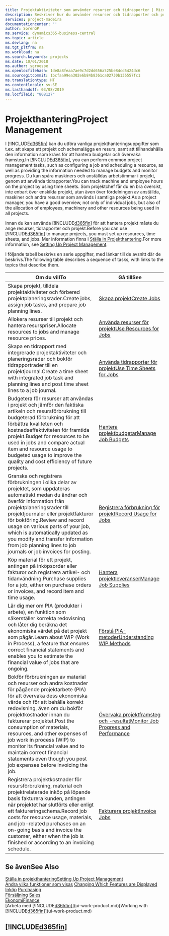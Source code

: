 ```yaml
---
title: Projektaktiviteter som använder resurser och tidrapporter | Microsoft Docs
description: Beskriver hur du använder resurser och tidrapporter och projekt för att hantera projekt.
services: project-madeira
documentationcenter: ''
author: SorenGP
ms.service: dynamics365-business-central
ms.topic: article
ms.devlang: na
ms.tgt_pltfrm: na
ms.workload: na
ms.search.keywords: projects
ms.date: 10/01/2018
ms.author: sgroespe
ms.openlocfilehash: 1de8a8feaa7ae9c7d2dd656a525be84cd5424dc6
ms.sourcegitcommit: 1bcfaa99ea302e6b84b8361ca02730b135557fc1
ms.translationtype: HT
ms.contentlocale: sv-SE
ms.lasthandoff: 03/08/2019
ms.locfileid: "808127"
---
```

# <a name="project-management"></a><span data-ttu-id="9c4c3-103">Projekthantering</span><span class="sxs-lookup"><span data-stu-id="9c4c3-103">Project Management</span></span>
<span data-ttu-id="9c4c3-104">I [!INCLUDE[d365fin](includes/d365fin_md.md)] kan du utföra vanliga projekthanteringsuppgifter som t.ex. att skapa ett projekt och schemalägga en resurs, samt att tillhandahålla den information som krävs för att hantera budgetar och övervaka framsteg.</span><span class="sxs-lookup"><span data-stu-id="9c4c3-104">In [!INCLUDE[d365fin](includes/d365fin_md.md)], you can perform common project management tasks, such as configuring a job and scheduling a resource, as well as providing the information needed to manage budgets and monitor progress.</span></span> <span data-ttu-id="9c4c3-105">Du kan spåra maskiners och anställdas arbetstimmar i projekt, genom att använda tidrapporter.</span><span class="sxs-lookup"><span data-stu-id="9c4c3-105">You can track machine and employee hours on the project by using time sheets.</span></span> <span data-ttu-id="9c4c3-106">Som projektchef får du en bra översikt, inte enbart över enskilda projekt, utan även över fördelningen av anställda, maskiner och andra resurser som används i samtliga projekt.</span><span class="sxs-lookup"><span data-stu-id="9c4c3-106">As a project manager, you have a good overview, not only of individual jobs, but also of the allocation of employees, machinery and other resources being used in all projects.</span></span>

<span data-ttu-id="9c4c3-107">Innan du kan använda [!INCLUDE[d365fin](includes/d365fin_md.md)] för att hantera projekt måste du ange resurser, tidrapporter och projekt.</span><span class="sxs-lookup"><span data-stu-id="9c4c3-107">Before you can use [!INCLUDE[d365fin](includes/d365fin_md.md)] to manage projects, you must set up resources, time sheets, and jobs.</span></span> <span data-ttu-id="9c4c3-108">Mer information finns i [Ställa in Projekthantering](projects-setup-projects.md).</span><span class="sxs-lookup"><span data-stu-id="9c4c3-108">For more information, see [Setting Up Project Management](projects-setup-projects.md).</span></span>  

<span data-ttu-id="9c4c3-109">I följande tabell beskrivs en serie uppgifter, med länkar till de avsnitt där de beskrivs.</span><span class="sxs-lookup"><span data-stu-id="9c4c3-109">The following table describes a sequence of tasks, with links to the topics that describe them.</span></span>

| <span data-ttu-id="9c4c3-110">Om du vill</span><span class="sxs-lookup"><span data-stu-id="9c4c3-110">To</span></span> | <span data-ttu-id="9c4c3-111">Gå till</span><span class="sxs-lookup"><span data-stu-id="9c4c3-111">See</span></span> |
| --- | --- |
| <span data-ttu-id="9c4c3-112">Skapa projekt, tilldela projektaktiviteter och förbered projektplaneringsrader.</span><span class="sxs-lookup"><span data-stu-id="9c4c3-112">Create jobs, assign job tasks, and prepare job planning lines.</span></span> |[<span data-ttu-id="9c4c3-113">Skapa projekt</span><span class="sxs-lookup"><span data-stu-id="9c4c3-113">Create Jobs</span></span>](projects-how-create-jobs.md) |
| <span data-ttu-id="9c4c3-114">Allokera resurser till projekt och hantera resurspriser.</span><span class="sxs-lookup"><span data-stu-id="9c4c3-114">Allocate resources to jobs and manage resource prices.</span></span> |[<span data-ttu-id="9c4c3-115">Använda resurser för projekt</span><span class="sxs-lookup"><span data-stu-id="9c4c3-115">Use Resources for Jobs</span></span>](projects-how-use-resources.md) |
| <span data-ttu-id="9c4c3-116">Skapa en tidrapport med integrerade projektaktiviteter och planeringsrader och bokför tidrapportrader till en projektjournal.</span><span class="sxs-lookup"><span data-stu-id="9c4c3-116">Create a time sheet with integrated job task and planning lines and post time sheet lines to a job journal.</span></span> |[<span data-ttu-id="9c4c3-117">Använda tidrapporter för projekt</span><span class="sxs-lookup"><span data-stu-id="9c4c3-117">Use Time Sheets for Jobs</span></span>](projects-how-use-time-sheets.md) |
| <span data-ttu-id="9c4c3-118">Budgetera för resurser att användas i projekt och jämför den faktiska artikeln och resursförbrukning till budgeterad förbrukning för att förbättra kvaliteten och kostnadseffektiviteten för framtida projekt.</span><span class="sxs-lookup"><span data-stu-id="9c4c3-118">Budget for resources to be used in jobs and compare actual item and resource usage to budgeted usage to improve the quality and cost efficiency of future projects.</span></span> |[<span data-ttu-id="9c4c3-119">Hantera projektbudgetar</span><span class="sxs-lookup"><span data-stu-id="9c4c3-119">Manage Job Budgets</span></span>](projects-how-manage-budgets.md) |
| <span data-ttu-id="9c4c3-120">Granska och registrera förbrukningen i olika delar av projektet, som uppdateras automatiskt medan du ändrar och överför information från projektplaneringsrader till projektjournaler eller projektfakturor för bokföring.</span><span class="sxs-lookup"><span data-stu-id="9c4c3-120">Review and record usage on various parts of your job, which is automatically updated as you modify and transfer information from job planning lines to job journals or job invoices for posting.</span></span> |[<span data-ttu-id="9c4c3-121">Registrera förbrukning för projekt</span><span class="sxs-lookup"><span data-stu-id="9c4c3-121">Record Usage for Jobs</span></span>](projects-how-record-job-usage.md) |
| <span data-ttu-id="9c4c3-122">Köp material för ett projekt, antingen på inköpsorder eller fakturor och registrera artikel- och tidanvändning.</span><span class="sxs-lookup"><span data-stu-id="9c4c3-122">Purchase supplies for a job, either on purchase orders or invoices, and record item and time usage.</span></span> |[<span data-ttu-id="9c4c3-123">Hantera projektleveranser</span><span class="sxs-lookup"><span data-stu-id="9c4c3-123">Manage Job Supplies</span></span>](projects-how-manage-project-supplies.md) |
| <span data-ttu-id="9c4c3-124">Lär dig mer om PIA (produkter i arbete), en funktion som säkerställer korrekta redovisning och låter dig beräkna det ekonomiska värdet på det projekt som pågår.</span><span class="sxs-lookup"><span data-stu-id="9c4c3-124">Learn about WIP (Work in Process), a feature that ensures correct financial statements and enables you to estimate the financial value of jobs that are ongoing.</span></span> |[<span data-ttu-id="9c4c3-125">Förstå PIA-metoder</span><span class="sxs-lookup"><span data-stu-id="9c4c3-125">Understanding WIP Methods</span></span>](projects-understanding-wip.md) |
| <span data-ttu-id="9c4c3-126">Bokför förbrukningen av material och resurser och andra kostnader för pågående projektarbete (PIA) för att övervaka dess ekonomiska värde och för att behålla korrekt redovisning, även om du bokför projektkostnader innan du fakturerar projektet.</span><span class="sxs-lookup"><span data-stu-id="9c4c3-126">Post the consumption of materials, resources, and other expenses of job work in process (WIP) to monitor its financial value and to maintain correct financial statements even though you post job expenses before invoicing the job.</span></span> |[<span data-ttu-id="9c4c3-127">Övervaka projektframsteg och -resultat</span><span class="sxs-lookup"><span data-stu-id="9c4c3-127">Monitor Job Progress and Performance</span></span>](projects-how-monitor-progress-performance.md) |
| <span data-ttu-id="9c4c3-128">Registrera projektkostnader för resursförbrukning, material och projektrelaterade inköp på löpande basis fakturera kunden, antingen när projektet har slutförts eller enligt ett faktureringschema.</span><span class="sxs-lookup"><span data-stu-id="9c4c3-128">Record job costs for resource usage, materials, and job-related purchases on an on-going basis and invoice the customer, either when the job is finished or according to an invoicing schedule.</span></span> |[<span data-ttu-id="9c4c3-129">Fakturera projekt</span><span class="sxs-lookup"><span data-stu-id="9c4c3-129">Invoice Jobs</span></span>](projects-how-invoice-jobs.md) |

## <a name="see-also"></a><span data-ttu-id="9c4c3-130">Se även</span><span class="sxs-lookup"><span data-stu-id="9c4c3-130">See Also</span></span>
[<span data-ttu-id="9c4c3-131">Ställa in projekthantering</span><span class="sxs-lookup"><span data-stu-id="9c4c3-131">Setting Up Project Management</span></span>](projects-setup-projects.md)  
<span data-ttu-id="9c4c3-132">[Ändra vilka funktioner som visas](ui-experiences.md)    </span><span class="sxs-lookup"><span data-stu-id="9c4c3-132">[Changing Which Features are Displayed](ui-experiences.md)    </span></span>  
<span data-ttu-id="9c4c3-133">[Inköp](purchasing-manage-purchasing.md)       </span><span class="sxs-lookup"><span data-stu-id="9c4c3-133">[Purchasing](purchasing-manage-purchasing.md)       </span></span>  
<span data-ttu-id="9c4c3-134">[Försäljning](sales-manage-sales.md)  </span><span class="sxs-lookup"><span data-stu-id="9c4c3-134">[Sales](sales-manage-sales.md)  </span></span>  
[<span data-ttu-id="9c4c3-135">Ekonomi</span><span class="sxs-lookup"><span data-stu-id="9c4c3-135">Finance</span></span>](finance.md)  
<span data-ttu-id="9c4c3-136">[Arbeta med [!INCLUDE[d365fin](includes/d365fin_md.md)]](ui-work-product.md)</span><span class="sxs-lookup"><span data-stu-id="9c4c3-136">[Working with [!INCLUDE[d365fin](includes/d365fin_md.md)]](ui-work-product.md)</span></span>  

## [!INCLUDE[d365fin](includes/free_trial_md.md)]  
 
